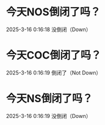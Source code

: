 # 今天NOS倒闭了吗？

2025-3-16 0:16:18 没倒闭（Down）

# 今天COC倒闭了吗？

2025-3-16 0:16:19 倒闭了（Not Down）

# 今天NS倒闭了吗？

2025-3-16 0:16:19 没倒闭（Down）

